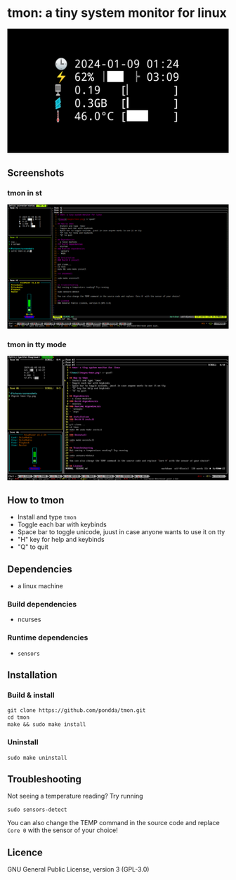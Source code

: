 # tmon: a tiny system monitor for linux
![tmon](img/tmon.png)

## Screenshots
### tmon in st
![tmon-st](img/tmon-st.png)

### tmon in tty mode
![tmon-tty](img/tmon-tty.png)

## How to tmon
- Install and type `tmon`
- Toggle each bar with keybinds
- Space bar to toggle unicode, juust in case anyone wants to use it on tty
- "H" key for help and keybinds
- "Q" to quit

## Dependencies
- a linux machine
### Build dependencies
- ncurses
### Runtime dependencies
- `sensors`

## Installation
### Build & install
```
git clone https://github.com/pondda/tmon.git
cd tmon
make && sudo make install
```
### Uninstall
```
sudo make uninstall
```

## Troubleshooting
Not seeing a temperature reading? Try running
```
sudo sensors-detect
```
You can also change the TEMP command in the source code and replace `Core 0` with the sensor of your choice!

## Licence
GNU General Public License, version 3 (GPL-3.0)
